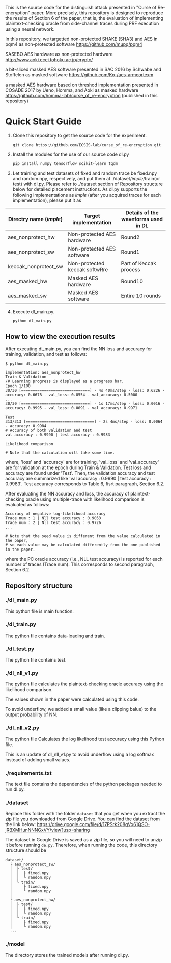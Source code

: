This is the source code for the distinguish attack presented in "Curse of Re-encryption" paper.
More precisely, this repository is designed to reproduce the results of Section 6 of the paper, that is, the evaluation of implementing plaintext-checking oracle from side-channel traces during PRF execution using a neural network.

In this repository, we targetted
non-protected SHAKE (SHA3) and AES in pqm4 as non-protected software
https://github.com/mupq/pqm4

SASEBO AES hardware as non-protected hardware
http://www.aoki.ecei.tohoku.ac.jp/crypto/

a bit-sliced masked AES software presented in SAC 2016 by Schwabe and Stoffelen as masked software
https://github.com/Ko-/aes-armcortexm

a masked AES hardware based on threshod implementation presented in COSADE 2017 by Ueno, Homma, and Aoki as masked hardware
https://github.com/homma-lab/curse_of_re-encryption (published in this repository)

# Quick Start Guide

1. Clone this repository to get the source code for the experiment.

    ```git clone https://github.com/ECSIS-lab/curse_of_re-encryption.git```

2. Install the modules for the use of our source code dl.py

    ```pip install numpy tensorflow scikit-learn tqdm```

3. Let training and test datasets of fixed and random trace be fixed.npy and random.npy, respectively, and put them at ./dataset/_imple_/train(or test) with dl.py.
   Please refer to ./dataset section of Repository structure below for detailed placement instructions.
   As dl.py supports the following implementations as _imple_ (after you acquired traces for each implementation), please put it as
  
| Directry name (_imple_) | Target implementation | Details of the waveforms used in DL |
| -------------- | ---- | ----------- |
| aes_nonprotect_hw | Non-protected AES hardware | Round2 |
| aes_nonprotect_sw | Non-protected AES software | Round1 |
| keccak_nonprotect_sw | Non-protected keccak softwRre | Part of Keccak process | 
| aes_masked_hw | Masked AES hardware | Round10 | 
| aes_masked_sw | Masked AES software | Entire 10 rounds | 

4. Execute dl_main.py.

   ```python dl_main.py``` 
   
## How to view the execution results

After executing dl_main.py, you can find the NN loss and accuracy for training, validation, and test as follows:

```
$ python dl_main.py

implementation: aes_nonprotect_hw
Train & Validation
/# Learning progress is displayed as a progress bar.
Epoch 1/100
30/30 [==============================] - 4s 40ms/step - loss: 0.6226 - accuracy: 0.6678 - val_loss: 0.8554 - val_accuracy: 0.5000
...
30/30 [==============================] - 1s 17ms/step - loss: 0.0016 - accuracy: 0.9995 - val_loss: 0.0091 - val_accuracy: 0.9971

Test
313/313 [==============================] - 2s 4ms/step - loss: 0.0064 - accuracy: 0.9984
# Accuracy of both validation and test 
val accuracy : 0.9990 | test accuracy : 0.9983

Likelihood comparison

# Note that the calculation will take some time.
```

where, 'loss' and 'accuracy' are for training, 'val_loss' and 'val_accuracy' are for validation at the epoch during Train & Validation.
Test loss and accuracy are found under 'Test'.
Then, the validation accuracy and test accuracy are summarized like 'val accuracy : 0.9990 | test accuracy : 0.9983'.
Test accuracy corresponds to Table 6, fisrt paragraph, Section 6.2.

After evaluating the NN accuracy and loss, the accuracy of plaintext-checking oracle using multiple-trace with likelihood comparison is evaluated as follows:

```
Accuracy of negative log-likelihood accuracy
Trace num : 1 | Nll test accuracy : 0.9053
Trace num : 2 | Nll test accuracy : 0.9726
...

# Note that the seed value is different from the value calculated in the paper, 
# so each value may be calculated differently from the one published in the paper.
```

where the PC oracle accuracy (i.e., NLL test accuracy) is reported for each number of traces (Trace num).
This corresponds to second paragraph, Section 6.2.


## Repository structure 
### ./dl_main.py

This python file is main function.



### ./dl_train.py

The python file contains data-loading and train.



### ./dl_test.py

The python file contains test.



### ./dl_nll_v1.py

The python file calculates the plaintext-checking oracle accuracy using the likelihood comparison.

The values shown in the paper were calculated using this code.

To avoid underflow, we added a small value (like a clipping balue) to the output probability of NN.



### ./dl_nll_v2.py

The python file Calculates the log likelihood test accuracy using this Python file.

This is an update of dl_nll_v1.py to avoid underflow using a log softmax instead of adding small values.



### ./requirements.txt

The text file contains the dependencies of the python packages needed to run dl.py.



### ./dataset

Replace this folder with the folder ```dataset``` that you get when you extract the zip file you downloaded from Google Drive.
You can find the dataset from the link below:
https://drive.google.com/file/d/17PSrk208qVx61QSO-jRBXMHunNNNGxVY/view?usp=sharing

The dataset in Google Drive is saved as a zip file, so you will need to unzip it before running ```de.py```.
Therefore, when running the code, this directory structure should be

```
dataset/
  ├ aes_nonprotect_sw/
  │  ├ test/
  │  │  ├ fixed.npy
  │  │  └ random.npy
  │  └ train/
  │     ├ fixed.npy
  │     └ random.npy
  │
  ├ aes_nonprotect_hw/
  │  ├ test/
  │  │  ├ fixed.npy
  │  │  └ random.npy
  │  └ train/
  │     ├ fixed.npy
  │     └ random.npy
  ...
```
  
  
  
### ./model

The directory stores the trained models after running dl.py.
